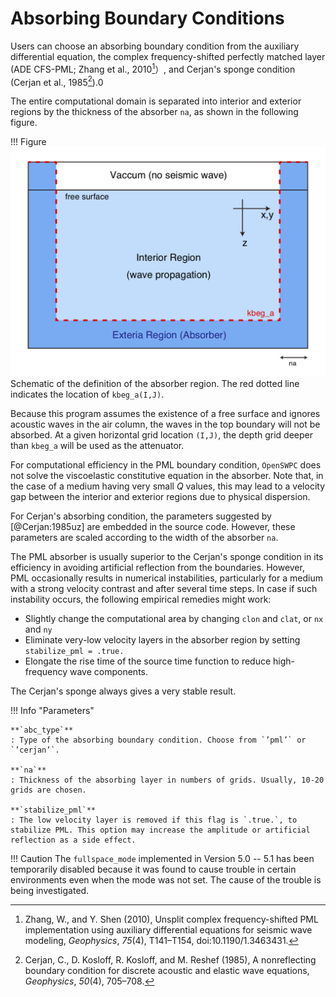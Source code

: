 # Absorbing Boundary Conditions

Users can choose an absorbing boundary condition from the auxiliary
differential equation, the complex frequency-shifted perfectly matched
layer (ADE CFS-PML; Zhang et al., 2010[^Zhang2010]）, and Cerjan's sponge condition
(Cerjan et al., 1985[^Cerjan1985]).0

[^Zhang2010]: Zhang, W., and Y. Shen (2010), Unsplit complex frequency-shifted PML implementation using auxiliary differential equations for seismic wave modeling, _Geophysics_, _75_(4), T141–T154, doi:10.1190/1.3463431.

[^Cerjan1985]: Cerjan, C., D. Kosloff, R. Kosloff, and M. Reshef (1985), A nonreflecting boundary condition for discrete acoustic and elastic wave equations, _Geophysics_, _50_(4), 705–708.

The entire computational domain is separated into interior and exterior
regions by the thickness of the absorber `na`, as shown in the following figure.

!!! Figure
    ![](../fig/absorber_region.png)
    Schematic of the definition of the absorber region. The red dotted line indicates the location of `kbeg_a(I,J)`.

Because this program assumes the existence of a free surface and ignores acoustic waves in the air
column, the waves in the top boundary will not be absorbed. At a given
horizontal grid location `(I,J)`, the depth grid deeper than `kbeg_a`
will be used as the attenuator.

For computational efficiency in the PML boundary condition, `OpenSWPC`
does not solve the viscoelastic constitutive equation in the absorber.
Note that, in the case of a medium having very small $Q$ values, this
may lead to a velocity gap between the interior and exterior regions due
to physical dispersion.

For Cerjan's absorbing condition, the parameters suggested by
[@Cerjan:1985uz] are embedded in the source code. However, these
parameters are scaled according to the width of the absorber `na`.

The PML absorber is usually superior to the Cerjan's sponge condition in its
efficiency in avoiding artificial reflection from the boundaries.
However, PML occasionally results in numerical instabilities,
particularly for a medium with a strong velocity contrast and after
several time steps. In case if such instability occurs, the following empirical remedies might work: 

- Slightly change the computational area by changing `clon` and `clat`, or `nx` and `ny`
- Eliminate very-low velocity layers in the absorber region by setting `stabilize_pml = .true.` 
- Elongate the rise time of the source time function to reduce high-frequency wave components. 

The Cerjan's sponge always gives a very stable result.



!!! Info "Parameters"

    **`abc_type`**
    : Type of the absorbing boundary condition. Choose from `’pml’` or
    `’cerjan’`.

    **`na`**
    : Thickness of the absorbing layer in numbers of grids. Usually, 10-20
    grids are chosen.

    **`stabilize_pml`**
    : The low velocity layer is removed if this flag is `.true.`, to
    stabilize PML. This option may increase the amplitude or artificial reflection as a side effect. 

<!---
    **`fullspace_mode`** (new in version 5.2)
    : Apply the absorbing boundary condition at the lower end of the $z$-axis. Usually this is not necessary as there is a air (vacuum) column at the shallowmost portion. This option may be useful for simulating wave propagation in full-space without surface. Note that most of the ready-made velocity structure assumes the existance of the free surface. One may have to prepare the one's own velocity structure (by modifying the `user` velocity model code) to fully utilize this mode. 
    
!!! Caution
    Fullspace mode fully works after version 5.2. Fullspace mode works only in 2D codes between Versions 5.0 and 5.1.
---> 

!!! Caution
    The `fullspace_mode` implemented in Version 5.0 -- 5.1 has been temporarily disabled because it was found to cause trouble in certain environments even when the mode was not set. The cause of the trouble is being investigated. 